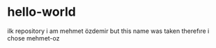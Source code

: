# hello-world
ilk repository
i am mehmet özdemir 
but this name was taken 
therefıre i chose mehmet-oz
